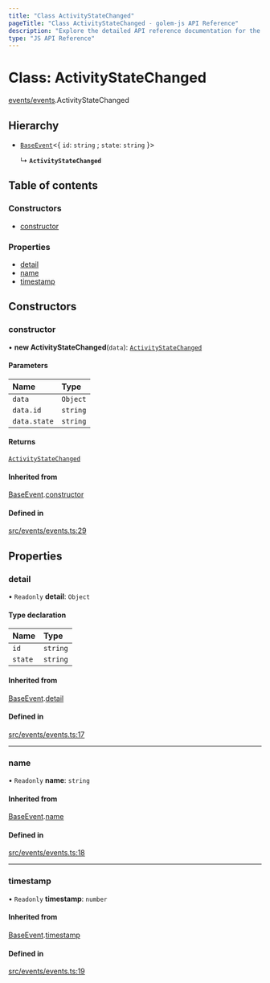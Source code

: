 ```yaml
---
title: "Class ActivityStateChanged"
pageTitle: "Class ActivityStateChanged - golem-js API Reference"
description: "Explore the detailed API reference documentation for the Class ActivityStateChanged within the golem-js SDK for the Golem Network."
type: "JS API Reference"
---
```

# Class: ActivityStateChanged

[events/events](../modules/events_events).ActivityStateChanged

## Hierarchy

- [`BaseEvent`](events_events.BaseEvent)\<\{ `id`: `string` ; `state`: `string`  }\>

  ↳ **`ActivityStateChanged`**

## Table of contents

### Constructors

- [constructor](events_events.ActivityStateChanged#constructor)

### Properties

- [detail](events_events.ActivityStateChanged#detail)
- [name](events_events.ActivityStateChanged#name)
- [timestamp](events_events.ActivityStateChanged#timestamp)

## Constructors

### constructor

• **new ActivityStateChanged**(`data`): [`ActivityStateChanged`](events_events.ActivityStateChanged)

#### Parameters

| Name | Type |
| :------ | :------ |
| `data` | `Object` |
| `data.id` | `string` |
| `data.state` | `string` |

#### Returns

[`ActivityStateChanged`](events_events.ActivityStateChanged)

#### Inherited from

[BaseEvent](events_events.BaseEvent).[constructor](events_events.BaseEvent#constructor)

#### Defined in

[src/events/events.ts:29](https://github.com/golemfactory/golem-js/blob/e7b6d14/src/events/events.ts#L29)

## Properties

### detail

• `Readonly` **detail**: `Object`

#### Type declaration

| Name | Type |
| :------ | :------ |
| `id` | `string` |
| `state` | `string` |

#### Inherited from

[BaseEvent](events_events.BaseEvent).[detail](events_events.BaseEvent#detail)

#### Defined in

[src/events/events.ts:17](https://github.com/golemfactory/golem-js/blob/e7b6d14/src/events/events.ts#L17)

___

### name

• `Readonly` **name**: `string`

#### Inherited from

[BaseEvent](events_events.BaseEvent).[name](events_events.BaseEvent#name)

#### Defined in

[src/events/events.ts:18](https://github.com/golemfactory/golem-js/blob/e7b6d14/src/events/events.ts#L18)

___

### timestamp

• `Readonly` **timestamp**: `number`

#### Inherited from

[BaseEvent](events_events.BaseEvent).[timestamp](events_events.BaseEvent#timestamp)

#### Defined in

[src/events/events.ts:19](https://github.com/golemfactory/golem-js/blob/e7b6d14/src/events/events.ts#L19)
